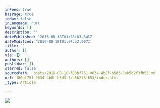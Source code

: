 ```yaml
---
inFeed: true
hasPage: true
inNav: false
inLanguage: null
keywords: []
description: ''
datePublished: '2016-08-18T01:08:03.545Z'
dateModified: '2016-08-18T01:07:52.007Z'
title: ''
author: []
via: {}
authors: []
publisher: {}
starred: false
sourcePath: _posts/2016-08-18-f80bf751-0634-4b8f-b5d3-3ab5b2f3fb53.md
url: f80bf751-0634-4b8f-b5d3-3ab5b2f3fb53/index.html
_type: Article

---
```

![](https://the-grid-user-content.s3-us-west-2.amazonaws.com/61cfb16a-4f6b-46bb-b743-f3c877e8a867.jpg)